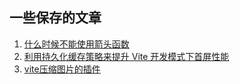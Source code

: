 ## 一些保存的文章
1. [什么时候不能使用箭头函数](https://juejin.cn/post/7103702621369663518)
2. [利用持久化缓存策略来提升 Vite 开发模式下首屏性能](https://juejin.cn/post/7166554132428357645)
3. [vite压缩图片的插件](https://juejin.cn/post/7173430592715882526)
